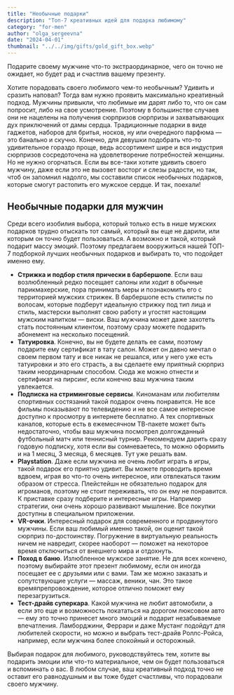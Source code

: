 ```yaml
---
title: "Необычные подарки"
description: "Топ-7 креативных идей для подарка любимому"
category: "for-men"
author: "olga_sergeevna"
date: "2024-04-01"
thumbnail: "../../img/gifts/gold_gift_box.webp"
---
```


Подарите своему мужчине что-то экстраординарное, чего он точно не ожидает, но будет рад и счастлив вашему презенту.

Хотите порадовать своего любимого чем-то необычным? Удивить и сразить наповал? Тогда вам нужно проявить максимально креативный подход. Мужчины привыкли, что любимые им дарят либо то, что он сам попросит, либо на свое усмотрение. Поэтому в большинстве случаев они не нацелены на получения сюрпризов сюрпризы и захватывающих дух приключений от дамы сердца. Традиционные подарки в виде гаджетов, наборов для бритья, носков, ну или очередного парфюма — это банально и скучно. Конечно, для девушки подобрать что-то удивительное гораздо проще, ведь ассортимент шире и вся индустрия сюрпризов сосредоточена на удовлетворение потребностей женщины. Но не нужно огорчаться. Если вы все-таки хотите удивить своего мужчину, даже если это не вызовет восторг и слезы радости, но так, чтоб он запомнил надолго, мы составили список необычных подарков, которые смогут растопить его мужское сердце. И так, поехали!

## Необычные подарки для мужчин

Среди всего изобилия выбора, который только есть в нише мужских подарков трудно отыскать тот самый, который вы еще не дарили, или которым он точно будет пользоваться. А возможно и такой, который подарит массу эмоций. Поэтому предлагаем вооружиться нашей ТОП- 7 подборкой лучших необычных подарков и выбирать то, что подойдет именно ему.


- **Стрижка и подбор стиля прически в барбершопе**. Если ваш возлюбленный редко посещает салоны или ходит в обычные парикмахерские, пора принимать меры и познакомить его с территорией мужских стрижек. В барбершопе есть стилисты по волосам, которые подберут идеальную стрижку под тип лица и стиль, мастерски выполнят свою работу и угостят настоящим мужским напитком — виски. Ваш мужчина может даже захотеть стать постоянным клиентом, поэтому сразу можете подарить абонемент на несколько посещений. 
- **Татуировка**. Конечно, вы не будете делать ее сами, поэтому  подарите ему сертификат в тату салон. Может он давно мечтал о своем первом тату и все никак не решался, или у него уже есть татуировки и это его страсть, а вы сделаете ему приятный сюрприз таким неординарным способом. Сюда же можно отнести и сертификат на пирсинг, если конечно ваш мужчина таким увлекается. 
- **Подписка на стриминговые сервисы**. Киноманам или любителям спортивных состязаний такой подарок очень понравится. Не все фильмы показывают по телевидению и не все самое интересное доступно к просмотру в интернете бесплатно. А тех спортивных каналов, которые есть в ежемесячном ТВ-пакете может быть недостаточно, чтобы ваш мужчина посмотрел долгожданный футбольный матч или теннисный турнир. Рекомендуем дарить сразу годовую подписку, хотя если вы сомневаетесь, то можно оформить и на 1 месяц, 3 месяца, 6 месяцев. Тут уже решать вам.
- **Playstation**. Даже если мужчина не очень любит играть в игры, такой подарок его приятно удивит. Вы можете проводить время вдвоем, играя во что-то очень интересное, или отвлекаться таким образом от стресса. Плейстейшн не обязательно подарок для игроманов, поэтому не стоит переживать, что он ему не понравится. К приставке сразу подберите и интересные игры. Например стратегии, они очень хорошо развивают мышление. Все покупки доступны в специальном приложении.
- **VR-очки**. Интересный подарок для современного и продвинутого мужчины. Если ваш любимый именно такой, он оценит такой сюрприз по-достоинству. Погружение в виртуальную реальность ничем не навредит, скорее наоборот — поможет на некоторое время отключиться от внешнего мира и отдохнуть.
- **Поход в баню**. Излюбленное мужское занятие. Не для всех кончено, поэтому выбирайте этот презент любимому, если он иногда посещает ее с друзьями или с вами. Там же можно заказать и сопутствующие услуги — массаж, веники, чан. Это такое времяпрепровождение, которое отлично поможет ему перезагрузиться. 
- **Тест-драйв суперкара**. Какой мужчина не любит автомобили, а если это еще и возможность покататься на дорогом люксовом авто — ему это точно принесет много эмоций и подарит незабываемые впечатления. Ламборджини, Феррари и даже Мустанг подойдут для любителей скорости, но можно и выбрать тест-драйв Роллс-Ройса, например, если мужчина более спокойный и осторожный. 

Выбирая подарок для любимого, руководствуйтесь тем, хотите вы подарить эмоции или что-то материальное, чем он будет пользоваться и вспоминать о вас. В любом случае, ваш креативный подход точно не оставит его равнодушным и вы тоже будет счастливы, что порадовали своего мужчину. 

